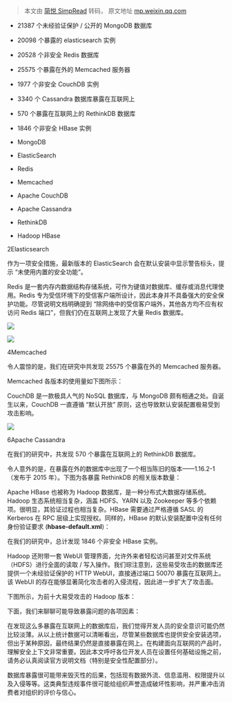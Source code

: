 > 本文由 [简悦 SimpRead](http://ksria.com/simpread/) 转码， 原文地址 [mp.weixin.qq.com](https://mp.weixin.qq.com/s?__biz=MjM5MDE0Mjc4MA==&mid=2651082711&idx=2&sn=23fb4ff4854859577d897c132e4d791d&chksm=bdb9b7848ace3e920316198126a806deb027d12d6fca52ae3e48bdb2176f6b8c6e145c92fb57&mpshare=1&scene=1&srcid=0713BSxuv86AAHXdzoFj2TfU&sharer_sharetime=1626142202868&sharer_shareid=7fece245937ac96f04f0fb8e1311fff1#rd)

*   21387 个未经验证保护 / 公开的 MongoDB 数据库
    
*   20098 个暴露的 elasticsearch 实例
    
*   20528 个非安全 Redis 数据库
    
*   25575 个暴露在外的 Memcached 服务器
    
*   1977 个非安全 CouchDB 实例
    
*   3340 个 Cassandra 数据库暴露在互联网上
    
*   570 个暴露在互联网上的 RethinkDB 数据库
    
*   1846 个非安全 HBase 实例
    

*   MongoDB
    
*   ElasticSearch
    
*   Redis
    
*   Memcached
    
*   Apache CouchDB
    
*   Apache Cassandra
    
*   RethinkDB
    
*   Hadoop HBase
    

2Elasticsearch

作为一项安全措施，最新版本的 ElasticSearch 会在默认安装中显示警告标头，提示 “未使用内置的安全功能”。

Redis 是一套内存内数据结构存储系统，可作为键值对数据库、缓存或消息代理使用。Redis 专为受信环境下的受信客户端所设计，因此本身并不具备强大的安全保护功能。尽管说明文档明确提到 “除网络中的受信客户端外，其他各方均不应有权访问 Redis 端口”，但我们仍在互联网上发现了大量 Redis 数据库。

![](https://mmbiz.qpic.cn/mmbiz_jpg/FE4VibF0SjfPribEwltWuicicRqe108bRNAH7LYEqgB6uovmVdcFdjLEvalE1hQOGSkfo9lVAaapWKrs4g2Vy7uniaw/640?wx_fmt=jpeg)  

![](https://mmbiz.qpic.cn/mmbiz_jpg/FE4VibF0SjfPribEwltWuicicRqe108bRNAHKgTxTTsmuLvYqObu8Uo2D1oqcDrrdN7l4ZoCg4P9do1ZlAa8jGRYRw/640?wx_fmt=jpeg)  

4Memcached

令人震惊的是，我们在研究中共发现 25575 个暴露在外的 Memcached 服务器。

Memcached 各版本的使用量如下图所示：

CouchDB 是一款极具人气的 NoSQL 数据库，与 MongoDB 颇有相通之处。自诞生以来，CouchDB 一直遵循 “默认开放” 原则，这也导致默认安装配置极易受到攻击影响。

![](https://mmbiz.qpic.cn/mmbiz_jpg/FE4VibF0SjfPribEwltWuicicRqe108bRNAHBcic3iapNoXcZ9Z4XJqyOwVCicO8hRrdLXo2hSichp8GvFqqMvj1zSpE6Q/640?wx_fmt=jpeg)  

6Apache Cassandra

  

在我们的研究中，共发现 570 个暴露在互联网上的 RethinkDB 数据库。

令人意外的是，在暴露在外的数据库中出现了一个相当陈旧的版本——1.16.2-1（发布于 2015 年）。下图为各暴露 RethinkDB 的相关版本数量：

Apache HBase 也被称为 Hadoop 数据库，是一种分布式大数据存储系统。Hadoop 生态系统相当复杂，涵盖 HDFS、YARN 以及 Zookeeper 等多个依赖项。很明显，其验证过程也相当复杂。HBase 需要通过严格遵循 SASL 的 Kerberos 在 RPC 层级上实现授权。同样的，HBase 的默认安装配置中没有任何身份验证要求 (**hbase-default.xml**)：

在我们的研究中，总计发现 1846 个非安全 HBase 实例。

Hadoop 还附带一套 WebUI 管理界面，允许外来者轻松访问甚至对文件系统（HDFS）进行全面的读取 / 写入操作。我们琮注意到，这些易受攻击的数据库还提供一个未经验证保护的 HTTP WebUI，直接通过端口 50070 暴露在互联网上。该 WebUI 的存在能够显著简化攻击者的入侵流程，因此进一步扩大了攻击面。

下图所示，为前十大易受攻击的 Hadoop 版本：

下面，我们来聊聊可能导致暴露问题的各项因素：

在发现这么多暴露在互联网上的数据库后，我们觉得开发人员的安全意识可能仍然比较淡薄。从以上统计数据可以清晰看出，尽管某些数据库也提供安全安装选项，但出于某种原因，最终结果仍然是直接暴露在网上。在构建面向互联网的产品时，理解安全上下文非常重要。因此本文呼吁各位开发人员在设置任何基础设施之前，请务必认真阅读官方说明文档（特别是安全性配置部分）。

数据库暴露很可能带来毁灭性的后果，包括现有数据外流、信息滥用、权限提升以及入侵等等。这类典型违规事件很可能给组织声誉造成破坏性影响，并严重冲击消费者对组织的评价与信心。